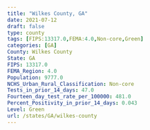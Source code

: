 ```yaml
---
title: "Wilkes County, GA"
date: 2021-07-12
draft: false
type: county
tags: [FIPS:13317.0,FEMA:4.0,Non-core,Green]
categories: [GA]
County: Wilkes County
State: GA
FIPS: 13317.0
FEMA_Region: 4.0
Population: 9777.0
NCHS_Urban_Rural_Classification: Non-core
Tests_in_prior_14_days: 47.0
Fourteen_day_test_rate_per_100000: 481.0
Percent_Positivity_in_prior_14_days: 0.043
Level: Green
url: /states/GA/wilkes-county
---
```



